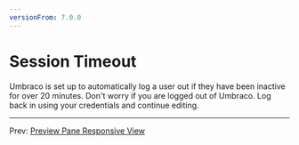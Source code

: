 ```yaml
---
versionFrom: 7.0.0
---
```


# Session Timeout

Umbraco is set up to automatically log a user out if they have been inactive for over 20 minutes. Don't worry if you are logged out of Umbraco. Log back in using your credentials and continue editing.

---

Prev: [Preview Pane Responsive View](../Preview-Pane-Responsive-View/index.md)
